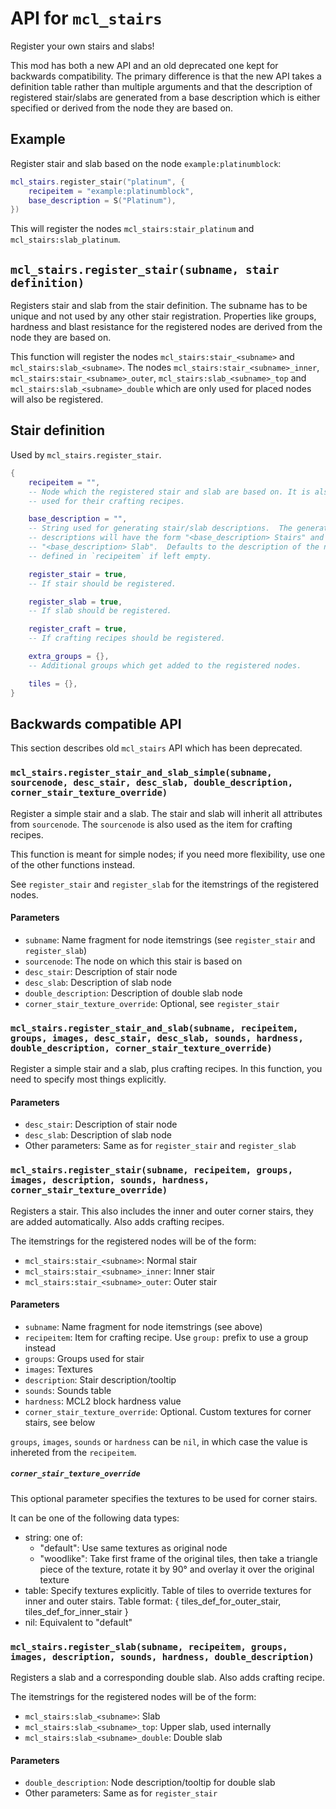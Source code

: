 # API for `mcl_stairs`
Register your own stairs and slabs!

This mod has both a new API and an old deprecated one kept for backwards
compatibility.  The primary difference is that the new API takes a definition
table rather than multiple arguments and that the description of registered
stair/slabs are generated from a base description which is either specified or
derived from the node they are based on.

## Example
Register stair and slab based on the node `example:platinumblock`:

```lua
mcl_stairs.register_stair("platinum", {
    recipeitem = "example:platinumblock",
    base_description = S("Platinum"),
})
```

This will register the nodes `mcl_stairs:stair_platinum` and
`mcl_stairs:slab_platinum`.

## `mcl_stairs.register_stair(subname, stair definition)`
Registers stair and slab from the stair definition.  The subname has to be
unique and not used by any other stair registration.  Properties like groups,
hardness and blast resistance for the registered nodes are derived from the
node they are based on.

This function will register the nodes `mcl_stairs:stair_<subname>` and
`mcl_stairs:slab_<subname>`.  The nodes `mcl_stairs:stair_<subname>_inner`,
`mcl_stairs:stair_<subname>_outer`, `mcl_stairs:slab_<subname>_top` and
`mcl_stairs:slab_<subname>_double` which are only used for placed nodes will
also be registered.

## Stair definition
Used by `mcl_stairs.register_stair`.

```lua
{
    recipeitem = "",
    -- Node which the registered stair and slab are based on. It is also
    -- used for their crafting recipes.

    base_description = "",
    -- String used for generating stair/slab descriptions.  The generated
    -- descriptions will have the form "<base_description> Stairs" and
    -- "<base_description> Slab".  Defaults to the description of the node
    -- defined in `recipeitem` if left empty.

    register_stair = true,
    -- If stair should be registered.

    register_slab = true,
    -- If slab should be registered.

    register_craft = true,
    -- If crafting recipes should be registered.

    extra_groups = {},
    -- Additional groups which get added to the registered nodes.

    tiles = {},
}
```

## Backwards compatible API
This section describes old `mcl_stairs` API which has been deprecated.

### `mcl_stairs.register_stair_and_slab_simple(subname, sourcenode, desc_stair, desc_slab, double_description, corner_stair_texture_override)`
Register a simple stair and a slab. The stair and slab will inherit all attributes from `sourcenode`. The `sourcenode` is also used as the item for crafting recipes.

This function is meant for simple nodes; if you need more flexibility, use one of the other functions instead.

See `register_stair` and `register_slab` for the itemstrings of the registered nodes.

#### Parameters
* `subname`: Name fragment for node itemstrings (see `register_stair` and `register_slab`)
* `sourcenode`: The node on which this stair is based on
* `desc_stair`: Description of stair node
* `desc_slab`: Description of slab node
* `double_description`: Description of double slab node
* `corner_stair_texture_override`: Optional, see `register_stair`

### `mcl_stairs.register_stair_and_slab(subname, recipeitem, groups, images, desc_stair, desc_slab, sounds, hardness, double_description, corner_stair_texture_override)`
Register a simple stair and a slab, plus crafting recipes. In this function, you need to specify most things explicitly.

#### Parameters
* `desc_stair`: Description of stair node
* `desc_slab`: Description of slab node
* Other parameters: Same as for `register_stair` and `register_slab`

### `mcl_stairs.register_stair(subname, recipeitem, groups, images, description, sounds, hardness, corner_stair_texture_override)`
Registers a stair. This also includes the inner and outer corner stairs, they are added automatically. Also adds crafting recipes.

The itemstrings for the registered nodes will be of the form:

* `mcl_stairs:stair_<subname>`: Normal stair
* `mcl_stairs:stair_<subname>_inner`: Inner stair
* `mcl_stairs:stair_<subname>_outer`: Outer stair

#### Parameters
* `subname`: Name fragment for node itemstrings (see above)
* `recipeitem`: Item for crafting recipe. Use `group:` prefix to use a group instead
* `groups`: Groups used for stair
* `images`: Textures
* `description`: Stair description/tooltip
* `sounds`: Sounds table
* `hardness`: MCL2 block hardness value
* `corner_stair_texture_override`: Optional. Custom textures for corner stairs, see below

`groups`, `images`, `sounds` or `hardness` can be `nil`, in which case the value is inhereted from the `recipeitem`.

##### `corner_stair_texture_override`
This optional parameter specifies the textures to be used for corner stairs. 

It can be one of the following data types:

* string: one of:
    * "default": Use same textures as original node
    * "woodlike": Take first frame of the original tiles, then take a triangle piece
                  of the texture, rotate it by 90° and overlay it over the original texture
* table: Specify textures explicitly. Table of tiles to override textures for
         inner and outer stairs. Table format:
             { tiles_def_for_outer_stair, tiles_def_for_inner_stair }
* nil: Equivalent to "default"

### `mcl_stairs.register_slab(subname, recipeitem, groups, images, description, sounds, hardness, double_description)`
Registers a slab and a corresponding double slab. Also adds crafting recipe.

The itemstrings for the registered nodes will be of the form:

* `mcl_stairs:slab_<subname>`: Slab
* `mcl_stairs:slab_<subname>_top`: Upper slab, used internally
* `mcl_stairs:slab_<subname>_double`: Double slab

#### Parameters
* `double_description`: Node description/tooltip for double slab
* Other parameters: Same as for `register_stair`
